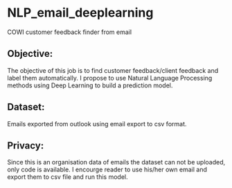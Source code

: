 # NLP_email_deeplearning
COWI customer feedback finder from email

## Objective:
The objective of this job is to find customer feedback/client feedback and label them automatically. I propose to use Natural Language Processing methods using Deep Learning to build a prediction model.

## Dataset:
Emails exported from outlook using email export to csv format.

## Privacy:
Since this is an organisation data of emails the dataset can not be uploaded, only code is available. I encourge reader to use his/her own email and export them to csv file and run this model.
